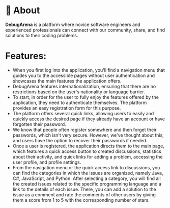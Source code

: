 # 🚀 About

<strong>DebugArena</strong> is a platform where novice software engineers and experienced professionals can connect with our community, share, and find solutions to their coding problems.

# Features:
<ul>
  <li>When you first log into the application, you'll find a navigation menu that guides you to the accessible pages without user authentication and showcases the main features the application offers.</li>
  <li>DebugArena features internationalization, ensuring that there are no restrictions based on the user's nationality or language barrier.</li>
  <li>To start, in order for the user to fully enjoy the features offered by the application, they need to authenticate themselves. The platform provides an easy registration form for this purpose.</li>
  <li>The platform offers several quick links, allowing users to easily and quickly access the desired page if they already have an account or have forgotten their password.</li>
  <Li>We know that people often register somewhere and then forget their passwords, which isn't very secure. However, we've thought about this, and users have the option to recover their passwords if needed.</Li>
  <li>
    Once a user is registered, the application directs them to the main page, which features a quick access button to created discussions, statistics about their activity, and quick links for adding a problem, accessing 
      the user profile, and profile settings.
  </li>
  <li>From the navigation menu or the quick access link to discussions, you can find the categories in which the issues are organized, namely Java, C#, JavaScript, and Python. After selecting a category, you will find all 
     the created issues related to the specific programming language and a link to the details of each issue. There, you can add a solution to the issue as a comment and rate the comments of other users by giving them a 
      score from 1 to 5 with the corresponding number of stars.
  </li>
</ul>
